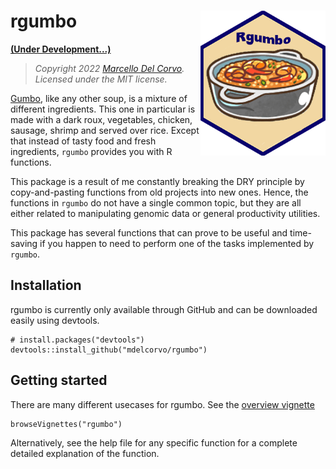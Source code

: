 # rgumbo <img src="img/gumbo_logo.png" width="200" align="right" /> 

**<ins>(Under Development...)</ins>**

> *Copyright 2022 [Marcello Del Corvo](https://github.com/mdelcorvo). Licensed under the MIT license.*


[Gumbo](https://www.pillsbury.com/recipes/creole-chicken-gumbo-soup/15686514-d713-4056-bd2e-60cd68b20f9d), like any other soup, is a mixture of different ingredients. This one in particular is made with a dark roux, vegetables, chicken, sausage, shrimp and served over rice. 
Except that instead of tasty food and fresh ingredients, `rgumbo` provides you with R functions.

This package is a result of me constantly breaking the DRY principle
by copy-and-pasting functions from old projects into new ones. Hence, the
functions in `rgumbo` do not have a single common topic, but they are all either
related to manipulating genomic data or general
productivity utilities.

This package  has several functions that can prove to be useful and time-saving if you happen to need
to perform one of the tasks implemented by `rgumbo`.

## Installation

rgumbo is currently only available through GitHub and can be downloaded
easily using devtools.

```
# install.packages("devtools")
devtools::install_github("mdelcorvo/rgumbo")
```

## Getting started

There are many different usecases for rgumbo.  See the
[overview vignette](https://github.com/mdelcorvo/rgumbo/blob/develop/vignettes/overview.md)

```
browseVignettes("rgumbo")
```

Alternatively, see the help file for any specific function for a complete
detailed explanation of the function.
